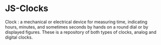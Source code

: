 # JS-Clocks

Clock : a mechanical or electrical device for measuring time, indicating hours, minutes, and sometimes seconds by hands on a round dial or by displayed figures.
These is a repository of both types of clocks, analog and digital clocks. 
